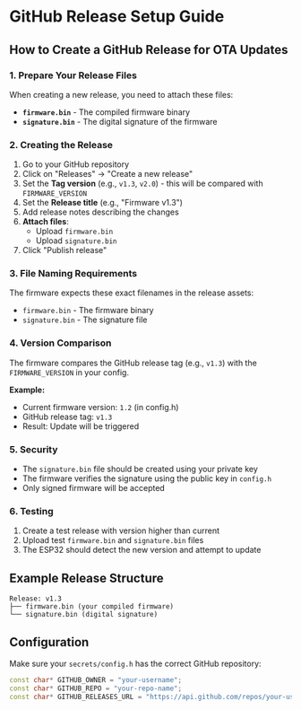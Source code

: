 # GitHub Release Setup Guide

## How to Create a GitHub Release for OTA Updates

### 1. Prepare Your Release Files

When creating a new release, you need to attach these files:

- **`firmware.bin`** - The compiled firmware binary
- **`signature.bin`** - The digital signature of the firmware

### 2. Creating the Release

1. Go to your GitHub repository
2. Click on "Releases" → "Create a new release"
3. Set the **Tag version** (e.g., `v1.3`, `v2.0`) - this will be compared with `FIRMWARE_VERSION`
4. Set the **Release title** (e.g., "Firmware v1.3")
5. Add release notes describing the changes
6. **Attach files**:
   - Upload `firmware.bin`
   - Upload `signature.bin`
7. Click "Publish release"

### 3. File Naming Requirements

The firmware expects these exact filenames in the release assets:
- `firmware.bin` - The firmware binary
- `signature.bin` - The signature file

### 4. Version Comparison

The firmware compares the GitHub release tag (e.g., `v1.3`) with the `FIRMWARE_VERSION` in your config.

**Example:**
- Current firmware version: `1.2` (in config.h)
- GitHub release tag: `v1.3`
- Result: Update will be triggered

### 5. Security

- The `signature.bin` file should be created using your private key
- The firmware verifies the signature using the public key in `config.h`
- Only signed firmware will be accepted

### 6. Testing

1. Create a test release with version higher than current
2. Upload test `firmware.bin` and `signature.bin` files
3. The ESP32 should detect the new version and attempt to update

## Example Release Structure

```
Release: v1.3
├── firmware.bin (your compiled firmware)
└── signature.bin (digital signature)
```

## Configuration

Make sure your `secrets/config.h` has the correct GitHub repository:

```cpp
const char* GITHUB_OWNER = "your-username";
const char* GITHUB_REPO = "your-repo-name";
const char* GITHUB_RELEASES_URL = "https://api.github.com/repos/your-username/your-repo-name/releases/latest";
```
